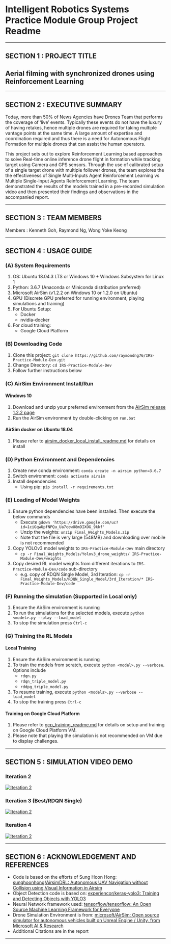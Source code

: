 # Intelligent Robotics Systems Practice Module Group Project Readme
---

## SECTION 1 : PROJECT TITLE
## Aerial filming with synchronized drones using Reinforcement Learning
  
---
## SECTION 2 : EXECUTIVE SUMMARY

Today, more than 50% of News Agencies have Drones Team that performs the coverage of ‘live’ events. Typically these events do not have the luxury of having retakes, hence multiple drones are required for taking multiple vantage points at the same time. A large amount of expertise and coordination required and thus there is a need for Autonomous Flight Formation for multiple drones that can assist the human operators.

This project sets out to explore Reinforcement Learning based approaches to solve Real-time online inference drone flight in formation while tracking target using Camera and GPS sensors. Through the use of calibrated setup of a single target drone with multiple follower drones, the team explores the the effectiveness of Single Multi-Inputs Agent Reinforcement Learning vs Multiple Single-Input Agents Reinforcement Learning. The team demonstrated the results of the models trained in a pre-recorded simulation video and then presented their findings and observations in the accompanied report.

---
## SECTION 3 : TEAM MEMBERS
Members  : Kenneth Goh, Raymond Ng, Wong Yoke Keong

---
## SECTION 4 : USAGE GUIDE

### (A) System Requirements
1. OS: Ubuntu 18.04.3 LTS or Windows 10 + Windows Subsystem for Linux 1
2. Python: 3.6.7 (Anaconda or Miniconda distribution preferred)
3. Microsoft AirSim (v1.2.2 on Windows 10 or 1.2.0 on Ubuntu)
4. GPU (Discrete GPU preferred for running environment, playing simulations and training)
5. For Ubuntu Setup:
   - Docker
   - nvidia-docker
6. For cloud training:
    - Google Cloud Platform

### (B) Downloading Code
1. Clone this project: `git clone https://github.com/raymondng76/IRS-Practice-Module-Dev.git`
2. Change Directory: `cd IRS-Practice-Module-Dev`
3. Follow further instructions below

### (C) AirSim Environment Install/Run

#### Windows 10
1. Download and unzip your preferred environment from the [AirSim release 1.2.2 page](https://github.com/microsoft/AirSim/releases/tag/v.1.2.2)
2. Run the AirSim environment by double-clicking on `run.bat`

#### AirSim docker on Ubuntu 18.04
1. Please refer to [airsim_docker_local_install_readme.md](airsim_docker_local_install_readme.md) for details on install

### (D) Python Environment and Dependencies
1. Create new conda environment: `conda create -n airsim python=3.6.7`
2. Switch environment: `conda activate airsim`
3. Install dependencies
   - Using pip: `pip install -r requirements.txt`

### (E) Loading of Model Weights
1. Ensure python dependencies have been installed. Then execute the below commands
    - Execute `gdown 'https://drive.google.com/uc?id=1ciGqwUpfNPQu_Ua7cowU8mDIXOG_9kkf'`
    - Unzip the weights: `unzip Final_Weights_Models.zip`
    - Note that the file is very large (548MB) and downloading over mobile is not recommended
2. Copy YOLOv3 model weights to `IRS-Practice-Module-Dev` main directory
    - `cp -r Final_Weights_Models/Yolov3_drone_weights/ IRS-Practice-Module-Dev/weights`
3. Copy desired RL model weights from different iterations to `IRS-Practice-Module-Dev/code` sub-directory
    - e.g. copy of RDQN Single Model, 3rd Iteration: `cp -r Final_Weights_Models/RDQN_Single_Model/3rd_Iteration/* IRS-Practice-Module-Dev/code`

### (F) Running the simulation (Supported in Local only)
1. Ensure the AirSim environment is running
2. To run the simulations for the selected models, execute `python <model>.py --play --load_model`
3. To stop the simulation press `Ctrl-c`

### (G) Training the RL Models

#### Local Training
1. Ensure the AirSim environment is running
2. To train the models from scratch, execute `python <model>.py --verbose`. Options include
   - `rdqn.py`
   - `rdqn_triple_model.py`
   - `rddpg_triple_model.py`
3. To resume training, execute `python <models>.py --verbose --load_model`
3. To stop the training press `Ctrl-c`

#### Training on Google Cloud Platform
1. Please refer to [gcp_training_readme.md](gcp_training_readme.md) for details on setup and training on Google Cloud Platform VM.
2. Please note that playing the simulation is not recommended on VM due to display challenges.
---

## SECTION 5 : SIMULATION VIDEO DEMO

### Iteration 2
[![Iteration 2](http://img.youtube.com/vi/ZT0SEAQG_U0/0.jpg)](https://www.youtube.com/watch?v=ZT0SEAQG_U0 "Iteration 2")

### Iteration 3 (Best/RDQN Single)
[![Iteration 2](http://img.youtube.com/vi/OdLcRP5R0MQ/0.jpg)](https://www.youtube.com/watch?v=OdLcRP5R0MQ "Iteration 2")

### Iteration 4
[![Iteration 2](http://img.youtube.com/vi/aweLkL8Xr18/0.jpg)](https://www.youtube.com/watch?v=aweLkL8Xr18 "Iteration 4")

---
## SECTION 6 : ACKNOWLEDGEMENT AND REFERENCES

- Code is based on the efforts of Sung Hoon Hong: [sunghoonhong/AirsimDRL: Autonomous UAV Navigation without Collision using Visual Information in Airsim](https://github.com/sunghoonhong/AirsimDRL)
- Object Detection code is based on: [experiencor/keras-yolo3: Training and Detecting Objects with YOLO3](https://github.com/experiencor/keras-yolo3)
- Neural Network framework used: [tensorflow/tensorflow: An Open Source Machine Learning Framework for Everyone](https://github.com/tensorflow/tensorflow)
- Drone Simulation Environment is from: [microsoft/AirSim: Open source simulator for autonomous vehicles built on Unreal Engine / Unity, from Microsoft AI & Research](https://github.com/microsoft/AirSim)
- Additional Citations are in the report

---